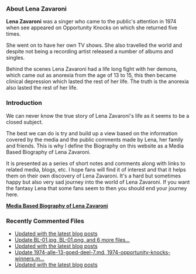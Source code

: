 ### About Lena Zavaroni

<p><strong>Lena Zavaroni</strong> was a singer who came to the public's attention in 1974 when see appeared on Opportunity Knocks on which she returned five times.</p>

<p>She went on to have her own TV shows. She also travelled the world and despite not being a recording artist released a number of albums and singles.</p>

<p>Behind the scenes Lena Zavaroni had a life long fight with her demons, which came out as anorexia from the age of 13 to 15, this then became clinical depression which lasted the rest of her life. The truth is the anorexia also lasted the rest of her life.</p>

### Introduction

<p>We can never know the true story of Lena Zavaroni's life as it seems to be a closed subject.</p>

<p>The best we can do is try and build up a view based on the information covered by the media and the public comments made by Lena, her family and friends. This is why I define the Biography on this website as a Media Based Biography of Lena Zavaroni.</p>

<p>It is presented as a series of short notes and comments along with links to related media, blogs, etc. I hope fans will find it of interest and that it helps them on their own discovery of Lena Zavaroni. It's a hard but sometimes happy but also very sad journey into the world of Lena Zavaroni. If you want the fantasy Lena that some fans seem to then you should end your journey here.</p>

<a href="https://fanzoflenazavaroni.github.io/biography/lena-zavaroni/"><strong>Media Based Biography of Lena Zavaroni</strong></a>

### Recently Commented Files

<!-- BLOG-POST-LIST:START -->
- [Updated with the latest blog posts](https://github.com/FanzOfLenaZavaroni/fanzoflenazavaroni.github.io/commit/631a00bd15f157833febb14d717f28b2bb1109b9)
- [Update BL-01.jpg, BL-01.png, and 6 more files...](https://github.com/FanzOfLenaZavaroni/fanzoflenazavaroni.github.io/commit/7cef6c60a5d768f40ed4bc3fc33f5faaf4fc1935)
- [Updated with the latest blog posts](https://github.com/FanzOfLenaZavaroni/fanzoflenazavaroni.github.io/commit/b5d16bbed4448d6ede2ccad16606deeeb5647bce)
- [Update 1974-alle-13-goed-deel-7.md, 1974-opportunity-knocks-winners.m…](https://github.com/FanzOfLenaZavaroni/fanzoflenazavaroni.github.io/commit/49ad92ae297a641bb023c8905bc63de24aa1a08d)
- [Updated with the latest blog posts](https://github.com/FanzOfLenaZavaroni/fanzoflenazavaroni.github.io/commit/e6b5b596b70de83ecdd25e67043ad9cec1eb2322)
<!-- BLOG-POST-LIST:END -->

